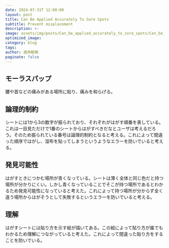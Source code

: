 ```yaml
---
date: 2024-07-31T 12:00:00
layout: post
title: Can Be Applied Accurately To Sore Spots
subtitle: Prevent misplacement
description: >-
image: assets/img/posts/Can_be_applied_accurately_to_sore_spots/Can_be_applied_accurately_to_sore_spots.jpg
optimized_image: 
category: blog
tags: 
author: 酒井睦稀
paginate: false
---
```


## モーラスパップ

腰や首などの痛みがある場所に貼り、痛みを和らげる。

## 論理的制約

シートには1から3の数字が振られており、それぞれがはがす順番を表している。これは一目見ただけで1番のシートからはがすべきだなとユーザは考えるだろう。そのため振られている番号は論理的制約となると考える。これによって間違った順序ではがし、湿布を貼ってしまうというようなエラーを防いでいると考える。

## 発見可能性

はがすときにつかむ場所が青くなっている。シートは薄く全体と同じ色だと持つ場所が分かりにくい。しかし青くなっていることでそこが持つ場所であるとわかるため発見可能性になっていると考えた。これによって持つ場所が分からず全く違う場所からはがそうとして失敗するというエラーを防いでいると考える。

## 理解

はがすシートには貼り方を示す絵が描いてある。この絵によって貼り方が誰でもわかるため理解につながっていると考えた。これによって間違った貼り方をすることを防いでいる。